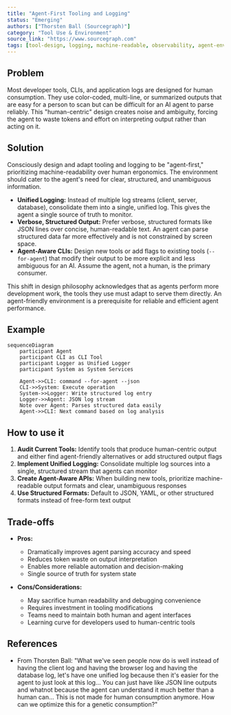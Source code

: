 ```yaml
---
title: "Agent-First Tooling and Logging"
status: "Emerging"
authors: ["Thorsten Ball (Sourcegraph)"]
category: "Tool Use & Environment"
source_link: "https://www.sourcegraph.com"
tags: [tool-design, logging, machine-readable, observability, agent-environment]
---
```


## Problem

Most developer tools, CLIs, and application logs are designed for human consumption. They use color-coded, multi-line, or summarized outputs that are easy for a person to scan but can be difficult for an AI agent to parse reliably. This "human-centric" design creates noise and ambiguity, forcing the agent to waste tokens and effort on interpreting output rather than acting on it.

## Solution

Consciously design and adapt tooling and logging to be "agent-first," prioritizing machine-readability over human ergonomics. The environment should cater to the agent's need for clear, structured, and unambiguous information.

- **Unified Logging:** Instead of multiple log streams (client, server, database), consolidate them into a single, unified log. This gives the agent a single source of truth to monitor.
- **Verbose, Structured Output:** Prefer verbose, structured formats like JSON lines over concise, human-readable text. An agent can parse structured data far more effectively and is not constrained by screen space.
- **Agent-Aware CLIs:** Design new tools or add flags to existing tools (`--for-agent`) that modify their output to be more explicit and less ambiguous for an AI. Assume the agent, not a human, is the primary consumer.

This shift in design philosophy acknowledges that as agents perform more development work, the tools they use must adapt to serve them directly. An agent-friendly environment is a prerequisite for reliable and efficient agent performance.

## Example

```mermaid
sequenceDiagram
    participant Agent
    participant CLI as CLI Tool
    participant Logger as Unified Logger
    participant System as System Services

    Agent->>CLI: command --for-agent --json
    CLI->>System: Execute operation
    System->>Logger: Write structured log entry
    Logger->>Agent: JSON log stream
    Note over Agent: Parses structured data easily
    Agent->>CLI: Next command based on log analysis
```

## How to use it

1. **Audit Current Tools:** Identify tools that produce human-centric output and either find agent-friendly alternatives or add structured output flags
2. **Implement Unified Logging:** Consolidate multiple log sources into a single, structured stream that agents can monitor
3. **Create Agent-Aware APIs:** When building new tools, prioritize machine-readable output formats and clear, unambiguous responses
4. **Use Structured Formats:** Default to JSON, YAML, or other structured formats instead of free-form text output

## Trade-offs

- **Pros:**
  - Dramatically improves agent parsing accuracy and speed
  - Reduces token waste on output interpretation
  - Enables more reliable automation and decision-making
  - Single source of truth for system state

- **Cons/Considerations:**
  - May sacrifice human readability and debugging convenience
  - Requires investment in tooling modifications
  - Teams need to maintain both human and agent interfaces
  - Learning curve for developers used to human-centric tools

## References

- From Thorsten Ball: "What we've seen people now do is well instead of having the client log and having the browser log and having the database log, let's have one unified log because then it's easier for the agent to just look at this log... You can just have like JSON line outputs and whatnot because the agent can understand it much better than a human can... This is not made for human consumption anymore. How can we optimize this for a genetic consumption?"